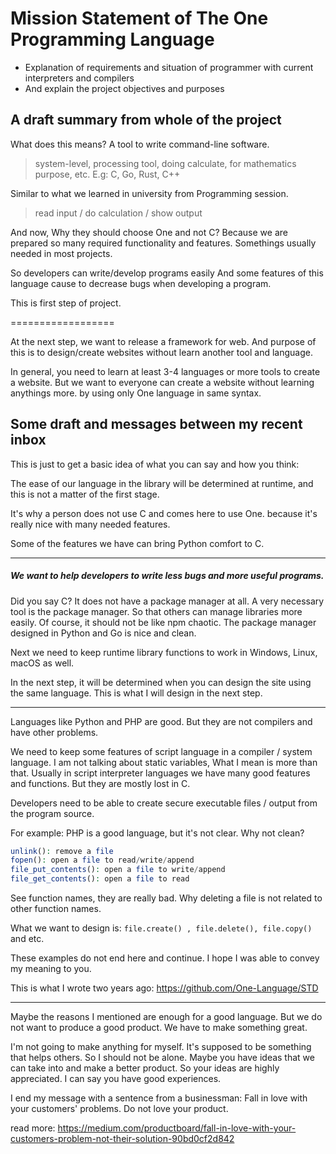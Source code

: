 # Mission Statement of The One Programming Language

- Explanation of requirements and situation of programmer with current interpreters and compilers
- And explain the project objectives and purposes

## A draft summary from whole of the project

What does this means? A tool to write command-line software.
> system-level, processing tool, doing calculate, for mathematics purpose, etc.
E.g: C, Go, Rust, C++

Similar to what we learned in university from Programming session.
> read input / do calculation / show output

And now, Why they should choose One and not C?
Because we are prepared so many required functionality and features. Somethings usually needed in most projects.

So developers can write/develop programs easily
And some features of this language cause to decrease bugs when developing a program.

This is first step of project.

==================

At the next step, we want to release a framework for web.
And purpose of this is to design/create websites without learn another tool and language.

In general, you need to learn at least 3-4 languages or more tools to create a website.
But we want to everyone can create a website without learning anythings more. by using only One language in same syntax.

## Some draft and messages between my recent inbox

This is just to get a basic idea of what you can say and how you think:

The ease of our language in the library will be determined at runtime, and this is not a matter of the first stage.

It's why a person does not use C and comes here to use One. because it's really nice with many needed features.

Some of the features we have can bring Python comfort to C.

-------

##### We want to help developers to write less bugs and more useful programs.

Did you say C? It does not have a package manager at all. A very necessary tool is the package manager. So that others can manage libraries more easily.
Of course, it should not be like npm chaotic.
The package manager designed in Python and Go is nice and clean.

Next we need to keep runtime library functions to work in Windows, Linux, macOS as well.

In the next step, it will be determined when you can design the site using the same language.
This is what I will design in the next step.

---------

Languages like Python and PHP are good.
But they are not compilers and have other problems.

We need to keep some features of script language in a compiler / system language.
I am not talking about static variables, What I mean is more than that. Usually in script interpreter languages we have many good features and functions.
But they are mostly lost in C.

Developers need to be able to create secure executable files / output from the program source.

For example: PHP is a good language, but it's not clear. Why not clean?

```php
unlink(): remove a file
fopen(): open a file to read/write/append
file_put_contents(): open a file to write/append
file_get_contents(): open a file to read
```

See function names, they are really bad. Why deleting a file is not related to other function names.

What we want to design is: `file.create() , file.delete(), file.copy()` and etc.

These examples do not end here and continue.
I hope I was able to convey my meaning to you.

This is what I wrote two years ago:
https://github.com/One-Language/STD

--------

Maybe the reasons I mentioned are enough for a good language. But we do not want to produce a good product. We have to make something great.

I'm not going to make anything for myself. It's supposed to be something that helps others. So I should not be alone. Maybe you have ideas that we can take into and make a better product.
So your ideas are highly appreciated. I can say you have good experiences.

I end my message with a sentence from a businessman: Fall in love with your customers' problems. Do not love your product.

read more: https://medium.com/productboard/fall-in-love-with-your-customers-problem-not-their-solution-90bd0cf2d842
